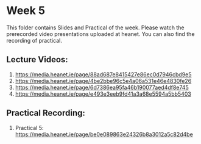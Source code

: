# Week 5

This folder contains Slides and Practical of the week. Please watch the prerecorded video presentations uploaded at heanet. You can also find the recording of practical. 

Lecture Videos:
---------------
1. https://media.heanet.ie/page/88ad687e8415427e86ec0d7946cbd9e5
2. https://media.heanet.ie/page/4be2bbe96c5e4a06a531e46e4830fe26
3. https://media.heanet.ie/page/6d7386ea95fa46b190077aed4df8e745
4. https://media.heanet.ie/page/e493e3eeb9fd41a3a68e5594a5bb5403

Practical Recording:
-------------------
1. Practical 5: https://media.heanet.ie/page/be0e089863e24326b8a3012a5c82d4be
